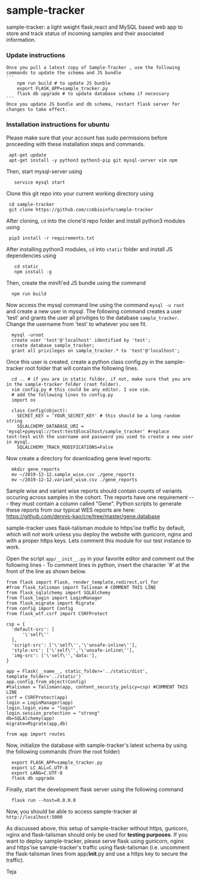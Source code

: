 # sample-tracker

sample-tracker: a light weight flask,react and MySQL based web app to store and track status of incoming samples and their associated information.

### Update instructions
    Once you pull a latest copy of Sample-Tracker , use the following commands to update the schema and JS bundle
    ```
        npm run build # to update JS bunble
        export FLASK_APP=sample_tracker.py
        flask db upgrade # to update database schema if necessary
    ```
    Once you update JS bundle and db schema, restart flask server for changes to take effect.

### Installation instructions for ubuntu
  Please make sure that your account has sudo permissions before proceeding with these installation steps and commands.
  ```
   apt-get update
   apt-get install -y python3 python3-pip git mysql-server vim npm
  ```
  Then, start mysql-server using

 ```
    service mysql start
  ```

 Clone this git repo into your current working directory using
 ```
  cd sample-tracker
  git clone https://github.com/ccmbioinfo/sample-tracker
 ```

 After cloning, ```cd``` into the clone'd repo folder and install python3 modules using
 ```
  pip3 install -r requirements.txt
 ```

 After installing python3 modules, ```cd``` into ```static``` folder and install JS dependencies using
 ```
    cd static
    npm install -g
 ```

Then, create the minifi'ed JS bundle using the command
  ```
    npm run build
  ```

  Now access the mysql command line using the command ```mysql -u root``` and create a new user in mysql. The following command creates a user 'test' and grants the user all priviliges to the database ```sample_tracker```. Change the username from 'test' to whatever you see fit.
  ```
    mysql -uroot
    create user 'test'@'localhost' identified by 'test';
    create database sample_tracker;
    grant all privileges on sample_tracker.* to 'test'@'localhost';
  ```

  Once this user is created, create a python class config.py in the sample-tracker root folder that will contain the following lines.

  ```
    cd .. # if you are in static folder. if not, make sure that you are in the sample-tracker folder (root folder).
    vim config.py # this could be any editor. I use vim.
    # add the following lines to config.py
    import os

    class Config(object):
      SECRET_KEY = 'YOUR_SECRET_KEY' # this should be a long random string
      SQLALCHEMY_DATABASE_URI = 'mysql+pymysql://test:test@localhost/sample_tracker' #replace test:test with the username and password you used to create a new user in mysql.
      SQLALCHEMY_TRACK_MODIFICATIONS=False
  ```

  Now create a directory for downloading gene level reports:

  ```
    mkdir gene_reports
    mv ~/2019-12-12.sample_wise.csv ./gene_reports
    mv ~/2019-12-12.variant_wise.csv ./gene_reports
  ```

  Sample wise and variant wise reports should contain counts of variants occuring across samples in the cohort. The reports have one requirement --- they must contain a column called "Gene".
  Python scripts to generate these reports from our typical WES reports are here: https://github.com/dennis-kao/cre/tree/master/gene.database

  sample-tracker uses flask-talisman module to https'ise traffic by default, which will not work unless you deploy the website with gunicorn, nginx and with a  proper https keys. Lets comment this module for our test instance to work.

  Open the script ```app/__init__.py``` in your favorite editor and comment out the following lines - To comment lines in python, insert the character '#' at the front of the line as shown below.
  ```
  from flask import Flask, render_template,redirect,url_for
  #from flask_talisman import Talisman # COMMENT THIS LINE
  from flask_sqlalchemy import SQLAlchemy
  from flask_login import LoginManager
  from flask_migrate import Migrate
  from config import Config
  from flask_wtf.csrf import CSRFProtect

  csp = {
    'default-src': [
        '\'self\''
    ],
    'script-src': ['\'self\'','\'unsafe-inline\''],
    'style-src': ['\'self\'','\'unsafe-inline\''],
    'img-src': ['\'self\'','data:'],
  }

  app = Flask(__name__, static_folder='../static/dist', template_folder='../static')
  app.config.from_object(Config)
  #talisman = Talisman(app, content_security_policy=csp) #COMMENT THIS LINE
  csrf = CSRFProtect(app)
  login = LoginManager(app)
  login.login_view = "login"
  login.session_protection = "strong"
  db=SQLAlchemy(app)
  migrate=Migrate(app,db)

  from app import routes

  ```
  Now, initialize the database with sample-tracker's latest schema by using the following commands (from the root folder)

  ```
    export FLASK_APP=sample_tracker.py
    export LC_ALL=C.UTF-8
    export LANG=C.UTF-8
    flask db upgrade
  ```
  Finally, start the development flask server using the following command

  ```
    flask run --host=0.0.0.0

  ```

  Now, you should be able to access sample-tracker at ```http://localhost:5000```

  As discussed above, this setup of sample-tracker without https, gunicorn, nginx and flask-talisman should only be used for **testing purposes**. If you want to deploy sample-tracker, please serve flask using gunicorn, nginx and https'ise sample-tracker's traffic using flask-talisman (i.e. uncomment the  flask-talisman lines from app/__init__.py and use a https key to secure the traffic).

  Teja
